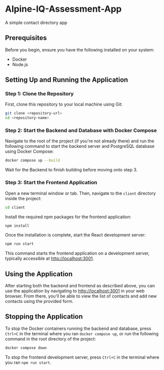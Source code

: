 # Alpine-IQ-Assessment-App

A simple contact directory app

## Prerequisites

Before you begin, ensure you have the following installed on your system:
- Docker
- Node.js

## Setting Up and Running the Application

### Step 1: Clone the Repository

First, clone this repository to your local machine using Git:

```bash
git clone <repository-url>
cd <repository-name>
```

### Step 2: Start the Backend and Database with Docker Compose

Navigate to the root of the project (if you're not already there) and run the following command to start the backend server and PostgreSQL database using Docker Compose:

```bash
docker compose up --build
```
Wait for the Backend to finish building before moving onto step 3. 

### Step 3: Start the Frontend Application

Open a new terminal window or tab. Then, navigate to the `client` directory inside the project:

```bash
cd client
```

Install the required npm packages for the frontend application:

```bash
npm install
```

Once the installation is complete, start the React development server:

```bash
npm run start
```

This command starts the frontend application on a development server, typically accessible at [http://localhost:3001](http://localhost:3001).

## Using the Application

After starting both the backend and frontend as described above, you can use the application by navigating to [http://localhost:3001](http://localhost:3001) in your web browser. From there, you'll be able to view the list of contacts and add new contacts using the provided form.

## Stopping the Application

To stop the Docker containers running the backend and database, press `Ctrl+C` in the terminal where you ran `docker compose up`, or run the following command in the root directory of the project:

```bash
docker compose down
```

To stop the frontend development server, press `Ctrl+C` in the terminal where you ran `npm run start`.

